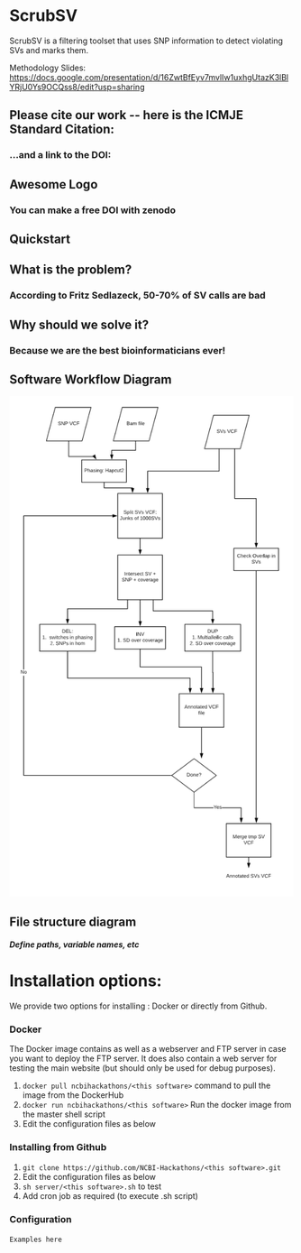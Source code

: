 # ScrubSV
ScrubSV is a filtering toolset that uses SNP information to detect violating SVs and marks them. 

Methodology Slides:
https://docs.google.com/presentation/d/16ZwtBfEyv7mvlIw1uxhgUtazK3lBlYRjU0Ys9OCQss8/edit?usp=sharing

## Please cite our work -- here is the ICMJE Standard Citation:

### ...and a link to the DOI:

## Awesome Logo

### You can make a free DOI with zenodo <link>

## Quickstart

<Here is how you run it>

## What is the problem?

### According to Fritz Sedlazeck, 50-70% of SV calls are bad

## Why should we solve it?

### Because we are the best bioinformaticians ever!

## Software Workflow Diagram
![alt text](Workflow.png)
## File structure diagram 

#### _Define paths, variable names, etc_

# Installation options:

We provide two options for installing <this software>: Docker or directly from Github.

### Docker

The Docker image contains <this software> as well as a webserver and FTP server in case you want to deploy the FTP server. It does also contain a web server for testing the <this software> main website (but should only be used for debug purposes).

1. `docker pull ncbihackathons/<this software>` command to pull the image from the DockerHub
2. `docker run ncbihackathons/<this software>` Run the docker image from the master shell script
3. Edit the configuration files as below

### Installing <this software> from Github

1. `git clone https://github.com/NCBI-Hackathons/<this software>.git`
2. Edit the configuration files as below
3. `sh server/<this software>.sh` to test
4. Add cron job as required (to execute <this software>.sh script)

### Configuration

```Examples here```
